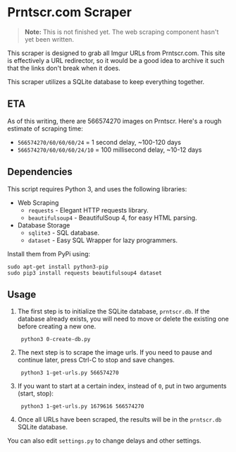 Prntscr.com Scraper
===================

> **Note:** This is not finished yet. The web scraping component hasn't yet been written.

This scraper is designed to grab all Imgur URLs from Prntscr.com. This site is effectively a URL redirector, so it would be a good idea to archive it such that the links don't break when it does.

This scraper utilizes a SQLite database to keep everything together.

## ETA

As of this writing, there are 566574270 images on Prntscr. Here's a rough estimate of scraping time:

* `566574270/60/60/60/24` = 1 second delay, ~100-120 days
* `566574270/60/60/60/24/10` = 100 millisecond delay, ~10-12 days

## Dependencies

This script requires Python 3, and uses the following libraries:

* Web Scraping
  * `requests` - Elegant HTTP requests library.
  * `beautifulsoup4` - BeautifulSoup 4, for easy HTML parsing.
* Database Storage
  * `sqlite3` - SQL database.
  * `dataset` - Easy SQL Wrapper for lazy programmers.

Install them from PyPi using:

```
sudo apt-get install python3-pip
sudo pip3 install requests beautifulsoup4 dataset
```

## Usage

1. The first step is to initialize the SQLite database, `prntscr.db`. If the database already exists, you will need to move or delete the existing one before creating a new one.

        python3 0-create-db.py

2. The next step is to scrape the image urls. If you need to pause and continue later, press Ctrl-C to stop and save changes.

        python3 1-get-urls.py 566574270

3. If you want to start at a certain index, instead of `0`, put in two arguments (start, stop):

        python3 1-get-urls.py 1679616 566574270

3. Once all URLs have been scraped, the results will be in the `prntscr.db` SQLite database.

You can also edit `settings.py` to change delays and other settings.
